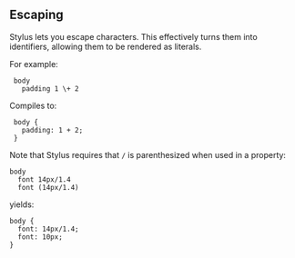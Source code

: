 ## Escaping

 Stylus lets you escape characters. This effectively turns them into identifiers, allowing them to be rendered as literals. 
 
 For example:

     body
       padding 1 \+ 2

Compiles to:

     body {
       padding: 1 + 2;
     }


Note that Stylus requires that `/` is parenthesized when used in a property:

    body
      font 14px/1.4
      font (14px/1.4)

yields:

    body {
      font: 14px/1.4;
      font: 10px;
    }